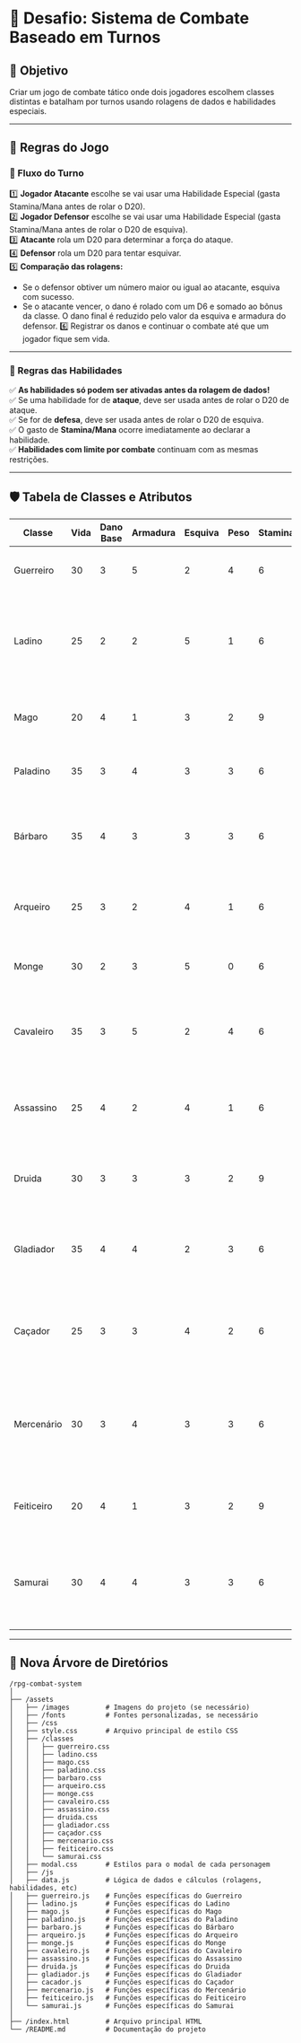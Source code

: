 # 📜 Desafio: Sistema de Combate Baseado em Turnos

## 🎯 Objetivo

Criar um jogo de combate tático onde dois jogadores escolhem classes distintas e batalham por turnos usando rolagens de dados e habilidades especiais.

---

## 📌 Regras do Jogo

### 🎲 Fluxo do Turno
1️⃣ **Jogador Atacante** escolhe se vai usar uma Habilidade Especial (gasta Stamina/Mana antes de rolar o D20).  
2️⃣ **Jogador Defensor** escolhe se vai usar uma Habilidade Especial (gasta Stamina/Mana antes de rolar o D20 de esquiva).  
3️⃣ **Atacante** rola um D20 para determinar a força do ataque.  
4️⃣ **Defensor** rola um D20 para tentar esquivar.  
5️⃣ **Comparação das rolagens:**
- Se o defensor obtiver um número maior ou igual ao atacante, esquiva com sucesso.
- Se o atacante vencer, o dano é rolado com um D6 e somado ao bônus da classe. O dano final é reduzido pelo valor da esquiva e armadura do defensor.
6️⃣ Registrar os danos e continuar o combate até que um jogador fique sem vida.

---

### 📢 Regras das Habilidades

✅ **As habilidades só podem ser ativadas antes da rolagem de dados!**  
✅ Se uma habilidade for de **ataque**, deve ser usada antes de rolar o D20 de ataque.  
✅ Se for de **defesa**, deve ser usada antes de rolar o D20 de esquiva.  
✅ O gasto de **Stamina/Mana** ocorre imediatamente ao declarar a habilidade.  
✅ **Habilidades com limite por combate** continuam com as mesmas restrições.

---

## 🛡️ Tabela de Classes e Atributos

| **Classe**     | **Vida** | **Dano Base** | **Armadura** | **Esquiva** | **Peso** | **Stamina/Mana** | **Habilidade Especial**           | **Custo** | **Penalidade**                          |
|----------------|----------|---------------|--------------|-------------|----------|------------------|------------------------------------|-----------|-----------------------------------------|
| Guerreiro      | 30       | 3             | 5            | 2           | 4        | 6                | Força Brutal: Rola um D8 extra no ataque. | 2 Stamina | -1 defesa no turno seguinte.            |
| Ladino         | 25       | 2             | 2            | 5           | 1        | 6                | Ataque Sorrateiro: Se não foi atacado no turno anterior, rola um D10 extra. | 3 Stamina | Só pode ser usado a cada 2 turnos.      |
| Mago           | 20       | 4             | 1            | 3           | 2        | 9                | Bola de Fogo: Pode rolar um D12 no ataque. | 3 Mana    | -1 esquiva no turno seguinte.           |
| Paladino       | 35       | 3             | 4            | 3           | 3        | 6                | Proteção Divina: Rola um D8 extra na defesa. | 2 Stamina | -2 no próximo ataque.                   |
| Bárbaro        | 35       | 4             | 3            | 3           | 3        | 6                | Fúria: Quando a vida cair abaixo de 15, rola um D10 extra no ataque. | 3 Stamina | Só pode ser usado uma vez por combate.  |
| Arqueiro       | 25       | 3             | 2            | 4           | 1        | 6                | Tiro Preciso: Rola um D8 extra no ataque. | 2 Stamina | -1 esquiva no turno seguinte.           |
| Monge          | 30       | 2             | 3            | 5           | 0        | 6                | Reflexos Aguçados: Rola um D6 extra ao esquivar. | 2 Stamina | -1 dano no próximo ataque.              |
| Cavaleiro      | 35       | 3             | 5            | 2           | 4        | 6                | Defesa Absoluta: Ignora um ataque fraco ou médio. | 3 Stamina | Não pode atacar no turno seguinte.      |
| Assassino      | 25       | 4             | 2            | 4           | 1        | 6                | Golpe Mortal: Se tirar 20 no D20 de ataque, rola um D12 extra. | 3 Stamina | Custa 2 Stamina adicionais se falhar.   |
| Druida         | 30       | 3             | 3            | 3           | 2        | 9                | Cura Natural: Rola um D8 e recupera vida. | 3 Mana    | Só pode ser usado 3 vezes por combate.  |
| Gladiador      | 35       | 4             | 4            | 2           | 3        | 6                | Resistência Extrema: Rola um D6 extra para reduzir dano recebido. | 2 Stamina | Não pode usar outra habilidade no próximo turno. |
| Caçador        | 25       | 3             | 3            | 4           | 2        | 6                | Armadilha Oculta: O inimigo rola um D12 em vez do D20 para esquiva. | 3 Stamina | Só pode ser usado a cada 3 turnos.      |
| Mercenário     | 30       | 3             | 4            | 3           | 3        | 6                | Golpe Oportunista: Se esquivar, pode contra-atacar com um D6 extra. | 2 Stamina | -1 esquiva no turno seguinte.           |
| Feiticeiro     | 20       | 4             | 1            | 3           | 2        | 9                | Explosão Arcana: Rola um D20 para ataque. | 3 Mana    | Reduz 2 de vida ao usar.                |
| Samurai        | 30       | 4             | 4            | 3           | 3        | 6                | Foco Perfeito: Se não usou habilidade no turno anterior, rola um D10 extra. | 3 Stamina | Só pode ser usado 2 vezes por combate.  |

---

## 🌳 Nova Árvore de Diretórios

```
/rpg-combat-system
│
├── /assets
│   ├── /images         # Imagens do projeto (se necessário)
│   ├── /fonts          # Fontes personalizadas, se necessário
│   ├── /css
│   ├── style.css       # Arquivo principal de estilo CSS
│   ├── /classes
│   │   ├── guerreiro.css
│   │   ├── ladino.css
│   │   ├── mago.css
│   │   ├── paladino.css
│   │   ├── barbaro.css
│   │   ├── arqueiro.css
│   │   ├── monge.css
│   │   ├── cavaleiro.css
│   │   ├── assassino.css
│   │   ├── druida.css
│   │   ├── gladiador.css
│   │   ├── caçador.css
│   │   ├── mercenario.css
│   │   ├── feiticeiro.css
│   │   └── samurai.css
│   ├── modal.css       # Estilos para o modal de cada personagem
│   ├── /js
│   ├── data.js         # Lógica de dados e cálculos (rolagens, habilidades, etc)
│   ├── guerreiro.js    # Funções específicas do Guerreiro
│   ├── ladino.js       # Funções específicas do Ladino
│   ├── mago.js         # Funções específicas do Mago
│   ├── paladino.js     # Funções específicas do Paladino
│   ├── barbaro.js      # Funções específicas do Bárbaro
│   ├── arqueiro.js     # Funções específicas do Arqueiro
│   ├── monge.js        # Funções específicas do Monge
│   ├── cavaleiro.js    # Funções específicas do Cavaleiro
│   ├── assassino.js    # Funções específicas do Assassino
│   ├── druida.js       # Funções específicas do Druida
│   ├── gladiador.js    # Funções específicas do Gladiador
│   ├── cacador.js      # Funções específicas do Caçador
│   ├── mercenario.js   # Funções específicas do Mercenário
│   ├── feiticeiro.js   # Funções específicas do Feiticeiro
│   └── samurai.js      # Funções específicas do Samurai
│
├── /index.html         # Arquivo principal HTML
└── /README.md          # Documentação do projeto
```